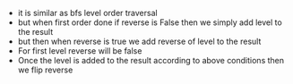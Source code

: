 - it is similar as bfs level order traversal
- but when first order done if reverse is False then we simply add level to the result
- but then when reverse is true we add reverse of level to the result
- For first level reverse will be false
- Once the level is added to the result according to above conditions then we flip reverse